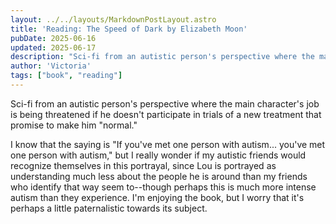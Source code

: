 ```yaml
---
layout: ../../layouts/MarkdownPostLayout.astro
title: 'Reading: The Speed of Dark by Elizabeth Moon'
pubDate: 2025-06-16
updated: 2025-06-17
description: "Sci-fi from an autistic person's perspective where the main character's job is being threatened if he doesn't participate in trials of a new treatment that promise to make him 'normal.'"
author: 'Victoria'
tags: ["book", "reading"]
---
```

Sci-fi from an autistic person's perspective where the main character's job is being threatened if he doesn't participate in trials of a new treatment that promise to make him "normal."

I know that the saying is "If you've met one person with autism... you've met one person with autism," but I really wonder if my autistic friends would recognize themselves in this portrayal, since Lou is portrayed as understanding much less about the people he is around than my friends who identify that way seem to--though perhaps this is much more intense autism than they experience. I'm enjoying the book, but I worry that it's perhaps a little paternalistic towards its subject.
